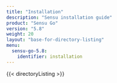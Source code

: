 ```yaml
---
title: "Installation"
description: "Sensu installation guide"
product: "Sensu Go"
version: "5.8"
weight: 20
layout: "base-for-directory-listing"
menu:
  sensu-go-5.8:
    identifier: installation
---
```


{{< directoryListing >}}
